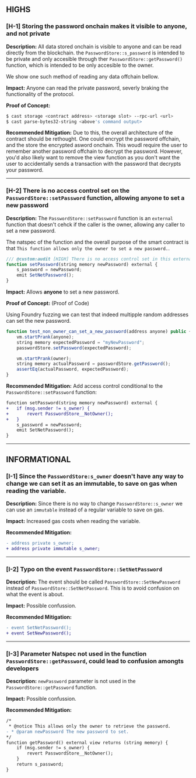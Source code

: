## HIGHS

### [H-1] Storing the password onchain makes it visible to anyone, and not private

**Description:** All data stored onchain is visible to anyone and can be read directly from the blockchain. the `PasswordStore::s_password` is intended to be private and only accesible through ther `PasswordStore::getPassword()` function, which is intended to be only accesible to the owner. 

We show one such method of reading any data offchain bellow.

**Impact:** Anyone can read the private password, severly braking the functionality of the protocol.

**Proof of Concept:**

```bash
$ cast storage <contract address> <storage slot> --rpc-url <url>
$ cast parse-bytes32-string <above's command output>
```

**Recommended Mitigation:** Due to this, the overall architecture of the contract should be rethought. One could encrypt the password offchain, and the store the encrypted asword onchain. This woudl require the user to remember another password offchain to decrypt the password. However, you'd also likely want to remove the view function as you don't want the user to accidentally sends a transaction with the password that decrypts your password.

---

### [H-2] There is no access control set on the `PasswordStore::setPassword` function, allowing anyone to set a new password

**Description:** The `PasswordStore::setPassword` function is an `external` function that doesn't cehck if the caller is the owner, allowing any caller to set a new password.

The natspec of the function and the overall purpose of the smart contract is that `This function allows only the owner to set a new password.`.

```javascript
/// @custom:audit [HIGH] There is no access control set in this external function this means that anyone can set a new password.
function setPassword(string memory newPassword) external {
    s_password = newPassword;
    emit SetNetPassword();
}
```

**Impact:** Allows **anyone** to set a new password.

**Proof of Concept:** (Proof of Code)

Using Foundry fuzzing we can test that indeed multipple random addresses can set the new password.

```javascript
function test_non_owner_can_set_a_new_password(address anyone) public {
    vm.startPrank(anyone);
    string memory expectedPassword = "myNewPassword";
    passwordStore.setPassword(expectedPassword);

    vm.startPrank(owner);
    string memory actualPassword = passwordStore.getPassword();
    assertEq(actualPassword, expectedPassword);
}
```

**Recommended Mitigation:** Add access control conditional to the `PasswordStore::setPassword` function:

```diff
function setPassword(string memory newPassword) external {
+   if (msg.sender != s_owner) {
+       revert PasswordStore__NotOwner();
+   }    
    s_password = newPassword;
    emit SetNetPassword();
}
```

---

## INFORMATIONAL

### [I-1] Since the `PasswordStore:s_owner` doesn't have any way to change we can set it as an immutable, to save on gas when reading the variable.

**Description:** Since there is no way to change `PasswordStore::s_owner` we can use an `immutable` instead of a regular variable to save on gas.

**Impact:** Increased gas costs when reading the variable.

**Recommended Mitigation:** 

```diff
- address private s_owner;
+ address private immutable s_owner;
```

---

### [I-2] Typo on the event `PasswordStore::SetNetPassword`

**Description:** The event should be called `PasswordStore::SetNewPassword` instead of `PasswordStore::SetNetPassword`. This is to avoid confusion on what the event is about.

**Impact:** Possible confussion.

**Recommended Mitigation:** 

```diff
- event SetNetPassword();
+ event SetNewPassword();
```

---


### [I-3] Parameter Natspec not used in the function `PasswordStore::getPassword`, could lead to confusion amongts developers

**Description:** `newPassword` parameter is not used in the `PasswordStore::getPassword` function.

**Impact:** Possible confussion.

**Recommended Mitigation:** 
```diff
/*
 * @notice This allows only the owner to retrieve the password.
- * @param newPassword The new password to set.
*/
function getPassword() external view returns (string memory) {
    if (msg.sender != s_owner) {
        revert PasswordStore__NotOwner();
    }
    return s_password;
}
```